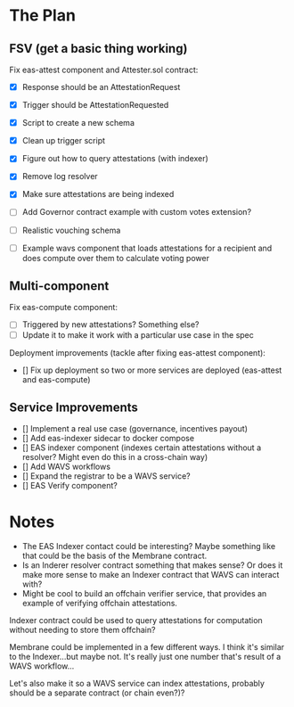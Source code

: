 # The Plan

## FSV (get a basic thing working)
Fix eas-attest component and Attester.sol contract:
- [x] Response should be an AttestationRequest
- [x] Trigger should be AttestationRequested
- [x] Script to create a new schema
- [x] Clean up trigger script
- [x] Figure out how to query attestations (with indexer)
- [x] Remove log resolver
- [x] Make sure attestations are being indexed
- [ ] Add Governor contract example with custom votes extension?
- [ ] Realistic vouching schema
- [ ] Example wavs component that loads attestations for a recipient and does compute over them to calculate voting power


## Multi-component
Fix eas-compute component:
- [ ] Triggered by new attestations? Something else?
- [ ] Update it to make it work with a particular use case in the spec

Deployment improvements (tackle after fixing eas-attest component):
- [] Fix up deployment so two or more services are deployed (eas-attest and eas-compute)

## Service Improvements
- [] Implement a real use case (governance, incentives payout)
- [] Add eas-indexer sidecar to docker compose
- [] EAS indexer component (indexes certain attestations without a resolver? Might even do this in a cross-chain way)
- [] Add WAVS workflows
- [] Expand the registrar to be a WAVS service?
- [] EAS Verify component?

# Notes

- The EAS Indexer contact could be interesting? Maybe something like that could be the basis of the Membrane contract.
- Is an Inderer resolver contract something that makes sense? Or does it make more sense to make an Indexer contract that WAVS can interact with?
- Might be cool to build an offchain verifier service, that provides an example of verifying offchain attestations.


Indexer contract could be used to query attestations for computation without needing to store them offchain?

Membrane could be implemented in a few different ways. I think it's similar to the Indexer...but maybe not. It's really just one number that's result of a WAVS workflow...


Let's also make it so a WAVS service can index attestations, probably should be a separate contract (or chain even?)?
